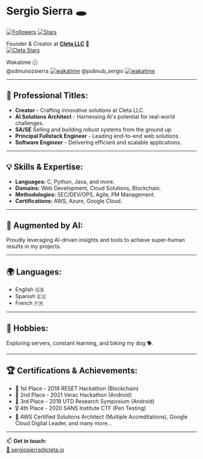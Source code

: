 # Sergio Sierra 🕳

[![Followers](https://img.shields.io/github/followers/sdmunozsierra?style=for-the-badge&logo=github&color=24292e)](https://github.com/sdmunozsierra)
[![Stars](https://img.shields.io/github/stars/sdmunozsierra?style=for-the-badge&logo=github&color=24292e)](https://github.com/sdmunozsierra)

Founder & Creator at **[Cleta LLC](https://www.cleta.io)** 🌟  
[![Cleta Stars](https://img.shields.io/github/stars/cleta-llc?label=Cleta)](https://img.shields.io/github/stars/cleta-llc?label=Cleta)

Wakatime 🕝  
@sdmunozsierra [![wakatime](https://wakatime.com/badge/user/65634d68-cd01-4d76-891a-9adfdaff6109.svg)](https://wakatime.com/@65634d68-cd01-4d76-891a-9adfdaff6109)
@pubnub_sergio [![wakatime](https://wakatime.com/badge/user/1e0e8b49-a94f-431f-8ca2-93081dfb4c8b.svg)](https://wakatime.com/badge/user/1e0e8b49-a94f-431f-8ca2-93081dfb4c8b.svg)


---

## 🎯 Professional Titles:

- **Creator** - Crafting innovative solutions at Cleta LLC.
- **AI Solutions Architect** - Harnessing AI's potential for real-world challenges.
- **SA/SE** Selling and building robust systems from the ground up.
- **Principal Fullstack Engineer** - Leading end-to-end web solutions.
- **Software Engineer** - Delivering efficient and scalable applications.

---

## 💡 Skills & Expertise:

- **Languages:** C, Python, Java, and more.
- **Domains:** Web Development, Cloud Solutions, Blockchain.
- **Methodologies:** SEC/DEV/OPS, Agile, PM Management.
- **Certifications:** AWS, Azure, Google Cloud.

---

## 🤖 Augmented by AI:

Proudly leveraging AI-driven insights and tools to achieve super-human results in my projects.

---

## 🌍 Languages:

- English 🇬🇧
- Spanish 🇪🇸
- French 🇫🇷

---

## 🌱 Hobbies:

Exploring servers, constant learning, and biking my dog 🐕.

---

## 🏆 Certifications & Achievements:

- 🥇 1st Place - 2019 RESET Hackathon (Blockchain)
- 🥈 2nd Place - 2021 Verac Hackathon (Android)
- 🥉 3rd Place - 2018 UTD Research Symposium (Android)
- 🎖️ 4th Place - 2020 SANS Institute CTF (Pen Testing)
- 💼 AWS Certified Solutions Architect (Multiple Accreditations), Google Cloud Digital Leader, and many more...

---

📫 **Get in touch:**  
[💌 sergiosierra@cleta.io](mailto:sergiosierra@cleta.io)
